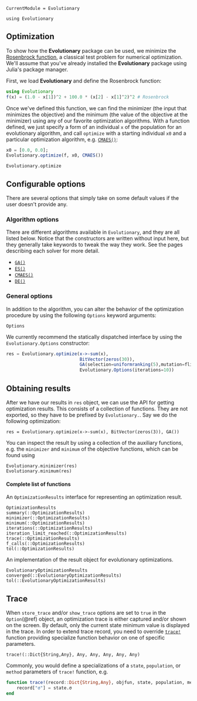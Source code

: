 ```@meta
CurrentModule = Evolutionary
```

```@setup result
using Evolutionary
```

## Optimization

To show how the **Evolutionary** package can be used, we minimize the
[Rosenbrock function](http://en.wikipedia.org/wiki/Rosenbrock_function),
a classical test problem for numerical optimization. We'll assume that you've already
installed the **Evolutionary** package using Julia's package manager.

First, we load **Evolutionary** and define the Rosenbrock function:

```julia
using Evolutionary
f(x) = (1.0 - x[1])^2 + 100.0 * (x[2] - x[1]^2)^2 # Rosenbrock
```

Once we've defined this function, we can find the minimizer (the input that minimizes the objective) and the minimum (the value of the objective at the minimizer) using any of our favorite optimization algorithms. With a function defined,
we just specify a form of an individual `x` of the population for an evolutionary algorithm, and call `optimize` with a starting individual `x0` and a particular optimization algorithm, e.g. [`CMAES()`](@ref):

```julia
x0 = [0.0, 0.0];
Evolutionary.optimize(f, x0, CMAES())
```

```@docs
Evolutionary.optimize
```

## Configurable options

There are several options that simply take on some default values if the user doesn't provide any.

### Algorithm options

There are different algorithms available in `Evolutionary`, and they are all listed below. Notice that the constructors are written without input here, but they generally take keywords to tweak the way they work. See the pages describing each solver for more detail.

- [`GA()`](@ref)
- [`ES()`](@ref)
- [`CMAES()`](@ref)
- [`DE()`](@ref)

### General options

In addition to the algorithm, you can alter the behavior of the optimization procedure by using the following `Options` keyword arguments:
```@docs
Options
```

We currently recommend the statically dispatched interface by using the `Evolutionary.Options` constructor:

```julia
res = Evolutionary.optimize(x->-sum(x),
                            BitVector(zeros(30)),
                            GA(selection=uniformranking(5),mutation=flip,crossover=singlepoint),
                            Evolutionary.Options(iterations=10))
```


## Obtaining results

After we have our results in `res` object, we can use the API for getting optimization results. This consists of a collection of functions. They are not exported, so they have to be prefixed by `Evolutionary.`. Say we do the following optimization:

```@repl result
res = Evolutionary.optimize(x->-sum(x), BitVector(zeros(3)), GA())
```

You can inspect the result by using a collection of the auxiliary functions, e.g. the `minimizer` and `minimum` of the objective functions, which can be found using

```@repl result
Evolutionary.minimizer(res)
Evolutionary.minimum(res)
```

#### Complete list of functions

An `OptimizationResults` interface for representing an optimization result.

```@docs
OptimizationResults
summary(::OptimizationResults)
minimizer(::OptimizationResults)
minimum(::OptimizationResults)
iterations(::OptimizationResults)
iteration_limit_reached(::OptimizationResults)
trace(::OptimizationResults)
f_calls(::OptimizationResults)
tol(::OptimizationResults)
```

An implementation of the result object for evolutionary optimizations.
```@docs
EvolutionaryOptimizationResults
converged(::EvolutionaryOptimizationResults)
tol(::EvolutionaryOptimizationResults)
```

## Trace

When `store_trace` and/or `show_trace` options are set to `true` in the `Option`(@ref) object, an optimization trace is either captured and/or shown on the screen. By default, only the current state minimum value is displayed in the trace. In order to extend trace record, you need to override [`trace!`](@ref) function providing specialize function behavior on one of specific parameters.

```@docs
trace!(::Dict{String,Any}, Any, Any, Any, Any, Any)
```

Commonly, you would define a specializations of a `state`, `population`, or `method` parameters of `trace!` function, e.g.

```julia
function trace!(record::Dict{String,Any}, objfun, state, population, method::CMAES, options)
    record["σ"] = state.σ
end
```
